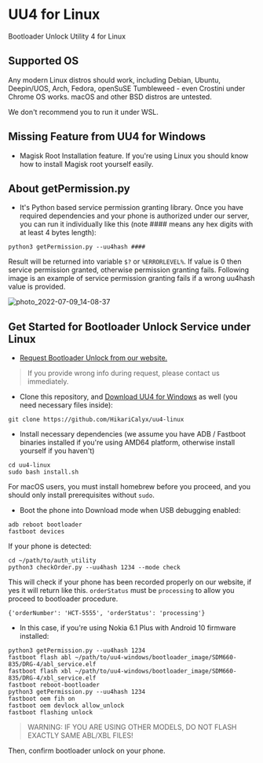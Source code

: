 # UU4 for Linux
Bootloader Unlock Utility 4 for Linux

## Supported OS
Any modern Linux distros should work, including Debian, Ubuntu, Deepin/UOS, Arch, Fedora, openSuSE Tumbleweed - even Crostini under Chrome OS works.
macOS and other BSD distros are untested.

We don't recommend you to run it under WSL.

## Missing Feature from UU4 for Windows
* Magisk Root Installation feature. If you're using Linux you should know how to install Magisk root yourself easily.

## About getPermission.py
* It's Python based service permission granting library. Once you have required dependencies and your phone is authorized under our server, you can run it individually like this (note #### means any hex digits with at least 4 bytes length):

```python3 getPermission.py --uu4hash ####```

Result will be returned into variable ```$?``` or ```%ERRORLEVEL%```. If value is 0 then service permission granted, otherwise permission granting fails.
Following image is an example of service permission granting fails if a wrong uu4hash value is provided.

![photo_2022-07-09_14-08-37](https://user-images.githubusercontent.com/29157608/184521620-31dc9f9e-da6c-4c83-91a0-0b2ff70d2fd3.jpg)

## Get Started for Bootloader Unlock Service under Linux

- [Request Bootloader Unlock from our website.](https://hikaricalyx.com/product/nokia-direct-ubl-service/)

> If you provide wrong info during request, please contact us immediately.

- Clone this repository, and [Download UU4 for Windows](https://hikaricalyx.com/how-to-use-uu4) as well (you need necessary files inside):
```
git clone https://github.com/HikariCalyx/uu4-linux
```

- Install necessary dependencies (we assume you have ADB / Fastboot binaries installed if you're using AMD64 platform, otherwise install yourself if you haven't)
```
cd uu4-linux
sudo bash install.sh
```
For macOS users, you must install homebrew before you proceed, and you should only install prerequisites without ```sudo```.

- Boot the phone into Download mode when USB debugging enabled:
```
adb reboot bootloader
fastboot devices
```

If your phone is detected:
```
cd ~/path/to/auth_utility
python3 checkOrder.py --uu4hash 1234 --mode check
```

This will check if your phone has been recorded properly on our website, if yes it will return like this. ```orderStatus``` must be ```processing``` to allow you proceed to bootloader procedure.
```
{'orderNumber': 'HCT-5555', 'orderStatus': 'processing'}
```


- In this case, if you're using Nokia 6.1 Plus with Android 10 firmware installed:
```
python3 getPermission.py --uu4hash 1234
fastboot flash abl ~/path/to/uu4-windows/bootloader_image/SDM660-835/DRG-4/abl_service.elf
fastboot flash xbl ~/path/to/uu4-windows/bootloader_image/SDM660-835/DRG-4/xbl_service.elf
fastboot reboot-bootloader
python3 getPermission.py --uu4hash 1234
fastboot oem fih on
fastboot oem devlock allow_unlock
fastboot flashing unlock
```
> WARNING: IF YOU ARE USING OTHER MODELS, DO NOT FLASH EXACTLY SAME ABL/XBL FILES!

Then, confirm bootloader unlock on your phone.
